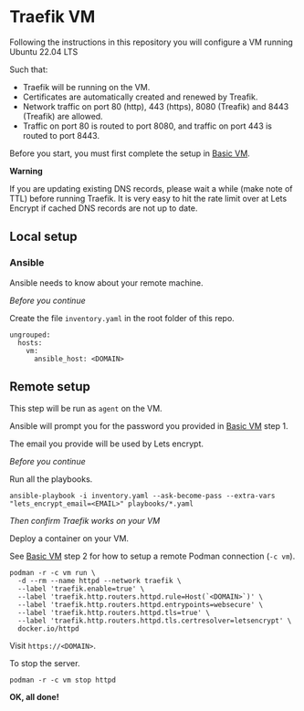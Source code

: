 # Traefik VM

Following the instructions in this repository you will configure a VM running Ubuntu 22.04 LTS

Such that:

- Traefik will be running on the VM.
- Certificates are automatically created and renewed by Treafik.
- Network traffic on port 80 (http), 443 (https), 8080 (Treafik) and 8443 (Treafik) are allowed.
- Traffic on port 80 is routed to port 8080, and traffic on port 443 is routed to port 8443.

Before you start, you must first complete the setup in [Basic VM](https://github.com/andrtell/basic-vm). 

**Warning**

If you are updating existing DNS records, please wait a while (make note of TTL) before running Traefik. It is very easy to hit the rate limit over at Lets Encrypt if cached DNS records are not up to date.

## Local setup

### Ansible

Ansible needs to know about your remote machine.

*Before you continue*

Create the file `inventory.yaml` in the root folder of this repo.

```
ungrouped:
  hosts:
    vm:
      ansible_host: <DOMAIN>
```

## Remote setup

This step will be run as `agent` on the VM.

Ansible will prompt you for the password you provided in [Basic VM](https://github.com/andrtell/basic-vm) step 1.

The email you provide will be used by Lets encrypt.

*Before you continue*

Run all the playbooks.

```
ansible-playbook -i inventory.yaml --ask-become-pass --extra-vars "lets_encrypt_email=<EMAIL>" playbooks/*.yaml
```

*Then confirm Traefik works on your VM*

Deploy a container on your VM.

See [Basic VM](https://github.com/andrtell/basic-vm) step 2 for how to setup a remote Podman connection (`-c vm`).

```
podman -r -c vm run \
  -d --rm --name httpd --network traefik \
  --label 'traefik.enable=true' \
  --label 'traefik.http.routers.httpd.rule=Host(`<DOMAIN>`)' \
  --label 'traefik.http.routers.httpd.entrypoints=websecure' \
  --label 'traefik.http.routers.httpd.tls=true' \
  --label 'traefik.http.routers.httpd.tls.certresolver=letsencrypt' \
  docker.io/httpd
```

Visit `https://<DOMAIN>`.

To stop the server.

```
podman -r -c vm stop httpd
```

**OK, all done!**
